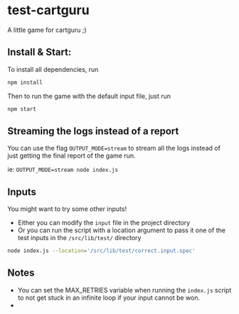# test-cartguru
A little game for cartguru ;)
## Install & Start:

To install all dependencies, run
```bash
npm install
```

Then to run the game with the default input file, just run
```js
npm start
```

## Streaming the logs instead of a report

You can use the flag `OUTPUT_MODE=stream` to stream all the logs instead of just getting the final report of the game run.

ie: `OUTPUT_MODE=stream node index.js`

## Inputs

You might want to try some other inputs!

- Either you can modify the `input` file in the project directory
- Or you can run the script with a location argument to pass it one of the test inputs in the `/src/lib/test/` directory

```bash
node index.js --location='/src/lib/test/correct.input.spec'
```

## Notes

- You can set the MAX_RETRIES variable when running the `index.js` script
to not get stuck in an infinite loop if your input cannot be won.
-
